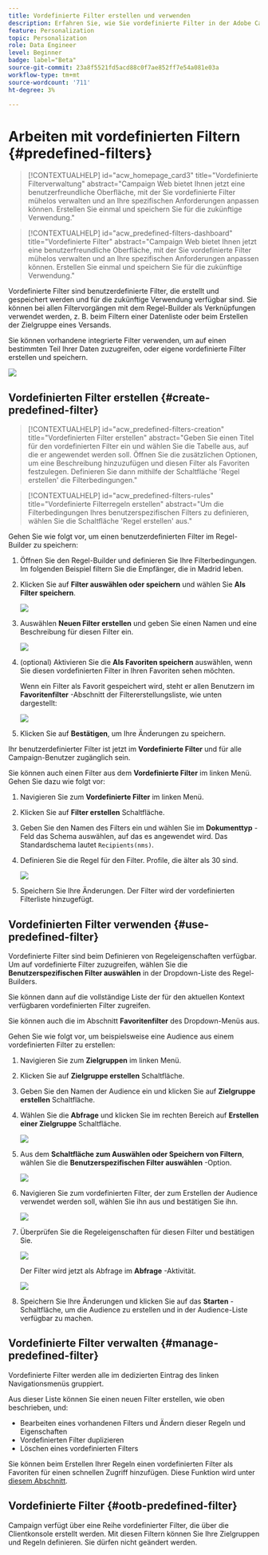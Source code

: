 ```yaml
---
title: Vordefinierte Filter erstellen und verwenden
description: Erfahren Sie, wie Sie vordefinierte Filter in der Adobe Campaign-Web-Benutzeroberfläche erstellen und verwalten
feature: Personalization
topic: Personalization
role: Data Engineer
level: Beginner
badge: label="Beta"
source-git-commit: 23a8f5521fd5acd88c0f7ae852ff7e54a081e03a
workflow-type: tm+mt
source-wordcount: '711'
ht-degree: 3%

---
```


# Arbeiten mit vordefinierten Filtern {#predefined-filters}

>[!CONTEXTUALHELP]
>id="acw_homepage_card3"
>title="Vordefinierte Filterverwaltung"
>abstract="Campaign Web bietet Ihnen jetzt eine benutzerfreundliche Oberfläche, mit der Sie vordefinierte Filter mühelos verwalten und an Ihre spezifischen Anforderungen anpassen können. Erstellen Sie einmal und speichern Sie für die zukünftige Verwendung."

>[!CONTEXTUALHELP]
>id="acw_predefined-filters-dashboard"
>title="Vordefinierte Filter"
>abstract="Campaign Web bietet Ihnen jetzt eine benutzerfreundliche Oberfläche, mit der Sie vordefinierte Filter mühelos verwalten und an Ihre spezifischen Anforderungen anpassen können. Erstellen Sie einmal und speichern Sie für die zukünftige Verwendung."

Vordefinierte Filter sind benutzerdefinierte Filter, die erstellt und gespeichert werden und für die zukünftige Verwendung verfügbar sind. Sie können bei allen Filtervorgängen mit dem Regel-Builder als Verknüpfungen verwendet werden, z. B. beim Filtern einer Datenliste oder beim Erstellen der Zielgruppe eines Versands.

Sie können vorhandene integrierte Filter verwenden, um auf einen bestimmten Teil Ihrer Daten zuzugreifen, oder eigene vordefinierte Filter erstellen und speichern.

![](assets/predefined-filters-menu.png)


## Vordefinierten Filter erstellen {#create-predefined-filter}

>[!CONTEXTUALHELP]
>id="acw_predefined-filters-creation"
>title="Vordefinierten Filter erstellen"
>abstract="Geben Sie einen Titel für den vordefinierten Filter ein und wählen Sie die Tabelle aus, auf die er angewendet werden soll. Öffnen Sie die zusätzlichen Optionen, um eine Beschreibung hinzuzufügen und diesen Filter als Favoriten festzulegen. Definieren Sie dann mithilfe der Schaltfläche &#39;Regel erstellen&#39; die Filterbedingungen."


>[!CONTEXTUALHELP]
>id="acw_predefined-filters-rules"
>title="Vordefinierte Filterregeln erstellen"
>abstract="Um die Filterbedingungen Ihres benutzerspezifischen Filters zu definieren, wählen Sie die Schaltfläche &#39;Regel erstellen&#39; aus."


Gehen Sie wie folgt vor, um einen benutzerdefinierten Filter im Regel-Builder zu speichern:

1. Öffnen Sie den Regel-Builder und definieren Sie Ihre Filterbedingungen. Im folgenden Beispiel filtern Sie die Empfänger, die in Madrid leben.
1. Klicken Sie auf **Filter auswählen oder speichern** und wählen Sie **Als Filter speichern**.

   ![](assets/predefined-filters-save.png)

1. Auswählen **Neuen Filter erstellen** und geben Sie einen Namen und eine Beschreibung für diesen Filter ein.

   ![](assets/predefined-filters-save-filter.png)

1. (optional) Aktivieren Sie die **Als Favoriten speichern** auswählen, wenn Sie diesen vordefinierten Filter in Ihren Favoriten sehen möchten.


   Wenn ein Filter als Favorit gespeichert wird, steht er allen Benutzern im **Favoritenfilter** -Abschnitt der Filtererstellungsliste, wie unten dargestellt:

   ![](assets/predefined-filters-favorite.png)


1. Klicken Sie auf **Bestätigen**, um Ihre Änderungen zu speichern.

Ihr benutzerdefinierter Filter ist jetzt im **Vordefinierte Filter** und für alle Campaign-Benutzer zugänglich sein.

Sie können auch einen Filter aus dem **Vordefinierte Filter** im linken Menü. Gehen Sie dazu wie folgt vor:

1. Navigieren Sie zum **Vordefinierte Filter** im linken Menü.
1. Klicken Sie auf **Filter erstellen** Schaltfläche.
1. Geben Sie den Namen des Filters ein und wählen Sie im **Dokumenttyp** -Feld das Schema auswählen, auf das es angewendet wird. Das Standardschema lautet `Recipients(nms)`.
1. Definieren Sie die Regel für den Filter. Profile, die älter als 30 sind.

   ![](assets/filter-30+.png)

1. Speichern Sie Ihre Änderungen. Der Filter wird der vordefinierten Filterliste hinzugefügt.

## Vordefinierten Filter verwenden {#use-predefined-filter}

Vordefinierte Filter sind beim Definieren von Regeleigenschaften verfügbar. Um auf vordefinierte Filter zuzugreifen, wählen Sie die **Benutzerspezifischen Filter auswählen** in der Dropdown-Liste des Regel-Builders.

Sie können dann auf die vollständige Liste der für den aktuellen Kontext verfügbaren vordefinierten Filter zugreifen.

Sie können auch die im Abschnitt **Favoritenfilter** des Dropdown-Menüs aus.

Gehen Sie wie folgt vor, um beispielsweise eine Audience aus einem vordefinierten Filter zu erstellen:

1. Navigieren Sie zum **Zielgruppen** im linken Menü.
1. Klicken Sie auf **Zielgruppe erstellen** Schaltfläche.
1. Geben Sie den Namen der Audience ein und klicken Sie auf **Zielgruppe erstellen** Schaltfläche.
1. Wählen Sie die **Abfrage** und klicken Sie im rechten Bereich auf **Erstellen einer Zielgruppe** Schaltfläche.

   ![](assets//build-audience-from-filter.png)

1. Aus dem **Schaltfläche zum Auswählen oder Speichern von Filtern**, wählen Sie die **Benutzerspezifischen Filter auswählen** -Option.

   ![](assets/build-audience-select-custom-filter.png)

1. Navigieren Sie zum vordefinierten Filter, der zum Erstellen der Audience verwendet werden soll, wählen Sie ihn aus und bestätigen Sie ihn.

   ![](assets/build-audience-filter-list.png)

1. Überprüfen Sie die Regeleigenschaften für diesen Filter und bestätigen Sie.

   ![](assets/build-audience-check.png)

   Der Filter wird jetzt als Abfrage im **Abfrage** -Aktivität.

   ![](assets/build-audience-confirm.png)

1. Speichern Sie Ihre Änderungen und klicken Sie auf das **Starten** -Schaltfläche, um die Audience zu erstellen und in der Audience-Liste verfügbar zu machen.

## Vordefinierte Filter verwalten {#manage-predefined-filter}

Vordefinierte Filter werden alle im dedizierten Eintrag des linken Navigationsmenüs gruppiert.

Aus dieser Liste können Sie einen neuen Filter erstellen, wie oben beschrieben, und:

* Bearbeiten eines vorhandenen Filters und Ändern dieser Regeln und Eigenschaften
* Vordefinierten Filter duplizieren
* Löschen eines vordefinierten Filters

Sie können beim Erstellen Ihrer Regeln einen vordefinierten Filter als Favoriten für einen schnellen Zugriff hinzufügen. Diese Funktion wird unter [diesem Abschnitt](#create-predefined-filter).

## Vordefinierte Filter {#ootb-predefined-filter}

Campaign verfügt über eine Reihe vordefinierter Filter, die über die Clientkonsole erstellt werden. Mit diesen Filtern können Sie Ihre Zielgruppen und Regeln definieren. Sie dürfen nicht geändert werden.

